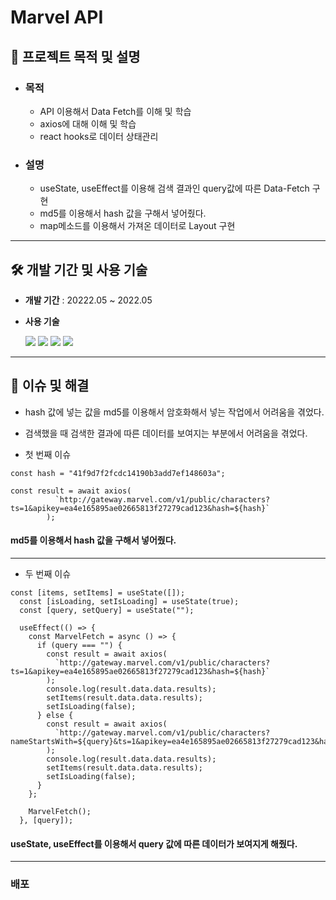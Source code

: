 # Marvel API
## 📄 프로젝트 목적 및 설명
* ### 목적
  * API 이용해서 Data Fetch를 이해 및 학습
  * axios에 대해 이해 및 학습
  * react hooks로 데이터 상태관리
* ### 설명
  * useState, useEffect를 이용해 검색 결과인 query값에 따른 Data-Fetch 구현
  * md5를 이용해서 hash 값을 구해서 넣어줬다.
  * map메소드를 이용해서 가져온 데이터로 Layout 구현
---
## 🛠 개발 기간 및 사용 기술

- **개발 기간** : 20222.05 ~ 2022.05
* **사용 기술** 

  <img src="https://img.shields.io/badge/html5-E34F26?style=for-the-badge&logo=html5&logoColor=white">
  <img src="https://img.shields.io/badge/css-1572B6?style=for-the-badge&logo=css3&logoColor=white">
  <img src="https://img.shields.io/badge/javascript-F7DF1E?style=for-the-badge&logo=javascript&logoColor=black">
  <img src="https://img.shields.io/badge/React-61DAFB?style=for-the-badge&logo=React&logoColor=black"/>

---
## 🔧 이슈 및 해결

- hash 값에 넣는 값을 md5를 이용해서 암호화해서 넣는 작업에서 어려움을 겪었다.
- 검색했을 때 검색한 결과에 따른 데이터를 보여지는 부분에서 어려움을 겪었다.

- 첫 번째 이슈
```
const hash = "41f9d7f2fcdc14190b3add7ef148603a";

const result = await axios(
          `http://gateway.marvel.com/v1/public/characters?ts=1&apikey=ea4e165895ae02665813f27279cad123&hash=${hash}`
        );
```
#### md5를 이용해서 hash 값을 구해서 넣어줬다.
---
- 두 번째 이슈
```
const [items, setItems] = useState([]);
  const [isLoading, setIsLoading] = useState(true);
  const [query, setQuery] = useState("");

  useEffect(() => {
    const MarvelFetch = async () => {
      if (query === "") {
        const result = await axios(
          `http://gateway.marvel.com/v1/public/characters?ts=1&apikey=ea4e165895ae02665813f27279cad123&hash=${hash}`
        );
        console.log(result.data.data.results);
        setItems(result.data.data.results);
        setIsLoading(false);
      } else {
        const result = await axios(
          `http://gateway.marvel.com/v1/public/characters?nameStartsWith=${query}&ts=1&apikey=ea4e165895ae02665813f27279cad123&hash=${hash}`
        );
        console.log(result.data.data.results);
        setItems(result.data.data.results);
        setIsLoading(false);
      }
    };

    MarvelFetch();
  }, [query]);
  ```
#### useState, useEffect를 이용해서 query 값에 따른 데이터가 보여지게 해줬다.
---
### 배포

